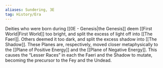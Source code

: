 ```yaml
---
aliases: Sundering, 3E
tag: History/Era
---
```

Deities who were born during [[0E - Genesis|the Genesis]] deem [[First World|First World]] too bright, and split the excess of light off into [[The Faeri]]. Others deemed it too dark, and split the excess shadow into [[The Shadow]]. These Planes are, respectively, moved closer metaphysically to the [[Plane of Positive Energy]] and the [[Plane of Negative Energy]]. This causes the “Lesser Races” in each the Faeri and the Shadow to mutate, becoming the precursor to the Fey and the Undead.